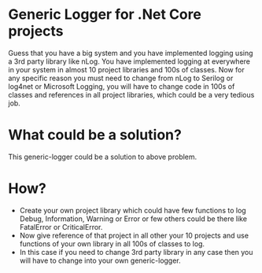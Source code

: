 # Generic Logger for .Net Core projects

Guess that you have a big system and you have implemented logging using a 3rd party library like nLog. You have implemented logging at everywhere in your system in almost 10 project libraries and 100s of classes. Now for any specific reason you must need to change from nLog to Serilog or log4net or Microsoft Logging, you will have to change code in 100s of classes and references in all project libraries, which could be a very tedious job.

# What could be a solution?
This generic-logger could be a solution to above problem.

# How?
- Create your own project library which could have few functions to log Debug, Information, Warning or Error or few others could be there like FatalError or CriticalError.
- Now give reference of that project in all other your 10 projects and use functions of your own library in all 100s of classes to log.
- In this case if you need to change 3rd party library in any case then you will have to change into your own generic-logger.

